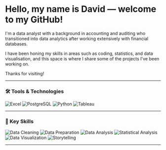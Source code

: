 # Hello, my name is David — welcome to my GitHub!

I'm a data analyst with a background in accounting and auditing who transitioned into data analytics after working extensively with financial databases.

I have been honing my skills in areas such as coding, statistics, and data visualisation, and this space is where I share some of the projects I've been working on.

Thanks for visiting!

---

<div align="left">

### 🛠️ Tools & Technologies
![Excel](https://img.shields.io/badge/Excel-217346?logo=microsoft-excel&logoColor=white)
![PostgreSQL](https://img.shields.io/badge/PostgreSQL-336791?logo=postgresql&logoColor=white)
![Python](https://img.shields.io/badge/Python-3776AB?logo=python&logoColor=white)
![Tableau](https://img.shields.io/badge/Tableau-004E8F?logoColor=white)

</div>

---

<div align="left">

### 🧠 Key Skills
![Data Cleaning](https://img.shields.io/badge/Data%20Cleaning-4CAF50)
![Data Preparation](https://img.shields.io/badge/Data%20Preparation-2196F3)
![Data Analysis](https://img.shields.io/badge/Data%20Analysis-9C27B0)
![Statistical Analysis](https://img.shields.io/badge/Statistical%20Analysis-673AB7)
![Data Visualization](https://img.shields.io/badge/Data%20Visualization-03A9F4)
![Storytelling](https://img.shields.io/badge/Storytelling-607D8B)

</div>

---
